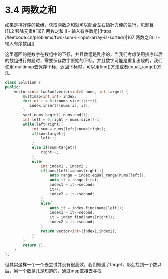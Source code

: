 # 3.4 两数之和

如果是排好序的数组，获取两数之和就可以配合左右指针方便的进行，见题目[[1.2 移除元素#[167. 两数之和 II - 输入有序数组](https //leetcode.cn/problems/two-sum-ii-input-array-is-sorted/)|167 两数之和 II - 输入有序数组]]

这里返回的是数字在数组中的下标，并且数组是乱序的，当我们考虑使用排序以后的数组进行做题时，需要保存数字原始的下标。并且数字可能是重复出现的，我们使用 multimap去保存下标，返回下标时，可以用find()方法或者equal_range()方法。

```cpp
class Solution {
public:
    vector<int> twoSum(vector<int>& nums, int target) {
        multimap<int,int> index;
        for(int i = 0;i<nums.size();i++){
           index.insert({nums[i], i});
        }
        sort(nums.begin(),nums.end());
        int left = 0,right = nums.size()-1;
        while(left<right){
            int sum = nums[left]+nums[right];
            if(sum<target){
                left++;
            }
            else if(sum>target){
                right--;
            }
            else{
                int index1 , index2 ;
                if(nums[left]==nums[right]){
                    auto range = index.equal_range(nums[left]);
                    auto it = range.first;
                    index1 = it->second;
                    it++;
                    index2 = it->second;
                }  
                else{
                    auto it = index.find(nums[left]);
                    index1 = it->second;
                    it = index.find(nums[right]);
                    index2 = it->second;
                }
                return vector<int>{index1,index2};
            }
        }
        return {};
    }
};
```

但其实这样一个一个去尝试并没有很高效，我们知道了target，那么找到一个数以后，另一个数是几是知道的，通过map直接去寻找